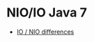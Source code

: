 # NIO/IO Java 7

* [IO / NIO differences](http://docs.oracle.com/javase/tutorial/essential/io/legacy.html)
